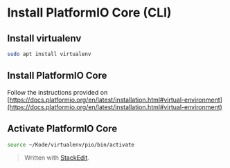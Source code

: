 # Install PlatformIO Core (CLI)
## Install virtualenv


```bash
sudo apt install virtualenv
```
## Install PlatformIO Core

Follow the instructions provided on [https://docs.platformio.org/en/latest/installation.html#virtual-environment](https://docs.platformio.org/en/latest/installation.html#virtual-environment)

## Activate PlatformIO Core

```bash
source ~/Kode/virtualenv/pio/bin/activate
```
> Written with [StackEdit](https://stackedit.io/).
<!--stackedit_data:
eyJoaXN0b3J5IjpbLTQwMzY1OTQ2MF19
-->